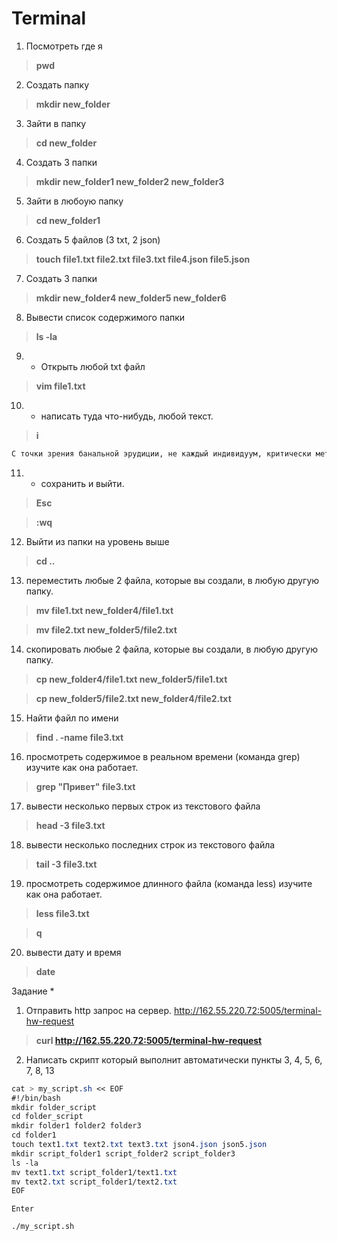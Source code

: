 # Terminal
1) Посмотреть где я
>**pwd**
2) Создать папку
>**mkdir new_folder**
3) Зайти в папку
>**cd new_folder**
4) Создать 3 папки
>**mkdir new_folder1 new_folder2 new_folder3**
5) Зайти в любоую папку
>**cd new_folder1**
6) Создать 5 файлов (3 txt, 2 json)
>**touch file1.txt file2.txt file3.txt file4.json file5.json**
7) Создать 3 папки
>**mkdir new_folder4 new_folder5 new_folder6**
8. Вывести список содержимого папки
>**ls -la**
9) + Открыть любой txt файл
>**vim file1.txt**
10) + написать туда что-нибудь, любой текст.
>**i**
```txt
С точки зрения банальной эрудиции, не каждый индивидуум, критически метафизирующий абстракции, способен опровергнуть тенденции парадоксальных эмоций.
```
11) + сохранить и выйти.
>**Esc**

>**:wq**
12) Выйти из папки на уровень выше
>**cd ..**
13) переместить любые 2 файла, которые вы создали, в любую другую папку.
>**mv file1.txt new_folder4/file1.txt**

>**mv file2.txt new_folder5/file2.txt** 
14) скопировать любые 2 файла, которые вы создали, в любую другую папку.
>**cp new_folder4/file1.txt new_folder5/file1.txt**

>**cp new_folder5/file2.txt new_folder4/file2.txt**
15) Найти файл по имени
>**find . -name file3.txt**
16) просмотреть содержимое в реальном времени (команда grep) изучите как она работает.
>**grep "Привет" file3.txt**
17) вывести несколько первых строк из текстового файла
>**head -3 file3.txt**
18) вывести несколько последних строк из текстового файла
>**tail -3 file3.txt**
19) просмотреть содержимое длинного файла (команда less) изучите как она работает.
>**less file3.txt**

>**q**
20) вывести дату и время
>**date**

Задание *
1) Отправить http запрос на сервер.
http://162.55.220.72:5005/terminal-hw-request
>**curl http://162.55.220.72:5005/terminal-hw-request**
2) Написать скрипт который выполнит автоматически пункты 3, 4, 5, 6, 7, 8, 13
```css
cat > my_script.sh << EOF
#!/bin/bash
mkdir folder_script
cd folder_script
mkdir folder1 folder2 folder3
cd folder1
touch text1.txt text2.txt text3.txt json4.json json5.json
mkdir script_folder1 script_folder2 script_folder3
ls -la
mv text1.txt script_folder1/text1.txt
mv text2.txt script_folder1/text2.txt
EOF
```
`Enter`

`./my_script.sh`
